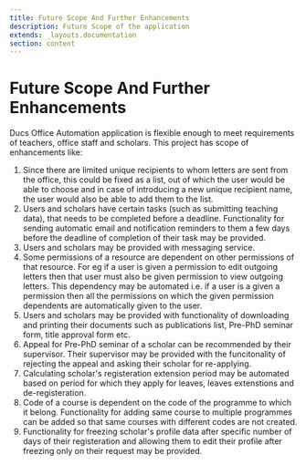 ```yaml
---
title: Future Scope And Further Enhancements
description: Future Scope of the application
extends: _layouts.documentation
section: content
---
```


# Future Scope And Further Enhancements

Ducs Office Automation application is flexible enough to meet requirements of teachers, office staff and scholars. This project has scope of enhancements like:

1. Since there are limited unique recipients to whom letters are sent from the office, this could be fixed as a list, out of which the user would be able to choose and in case of introducing a new unique recipient name, the user would also be able to add them to the list.
1. Users and scholars have certain tasks (such as submitting teaching data), that needs to be completed before a deadline. Functionality for sending automatic email and notification reminders to them a few days before the deadline of completion of their task may be provided.
1. Users and scholars may be provided with messaging service. 
1. Some permissions of a resource are dependent on other permissions of that resource. For eg if a user is given a permission to edit outgoing letters then that user must also be given permission to view outgoing letters. This dependency may be automated i.e. if a user is a given a permission then all the permissions on which the given permission dependents are automatically given to the user.
1. Users and scholars may be provided with functionality of downloading and printing their documents such as publications list, Pre-PhD seminar form, title approval form etc.
1. Appeal for Pre-PhD seminar of a scholar can be recommended by their supervisor. Their supervisor may be provided with the funcitonality of rejecting the appeal and asking their scholar for re-applying.
1. Calculating scholar's registeration extension period may be automated based on period for which they apply for leaves, leaves extenstions and de-registeration.
1. Code of a course is dependent on the code of the programme to which it belong. Functionality for adding same course to multiple programmes can be added so that same courses with different codes are not created.
1. Functionality for freezing scholar's profile data after specific number of days of their registeration and allowing them to edit their profile after freezing only on their request may be provided.
  